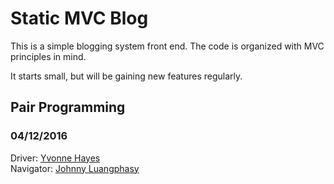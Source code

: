 # Static MVC Blog

This is a simple blogging system front end. The code is organized with MVC principles in mind.

It starts small, but will be gaining new features regularly.

## Pair Programming

### 04/12/2016

Driver: [Yvonne Hayes](https://github.com/YvonneHayes) <br> Navigator: [Johnny Luangphasy](https://github.com/jluangphasy)
